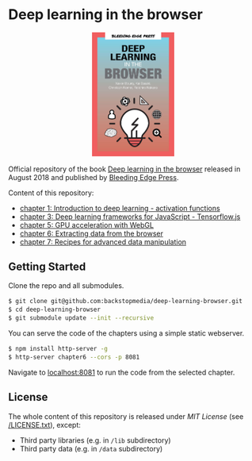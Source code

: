 # Deep learning in the browser


<p align="center">
<img src="cover.jpg?raw=true" width="33%"/>
</p>

Official repository of the book [Deep learning in the browser](https://bleedingedgepress.com/deep-learning-browser/) released in August 2018 and published by [Bleeding Edge Press](https://bleedingedgepress.com).

Content of this repository:
* [chapter 1: Introduction to deep learning - activation functions](/chapter1)
* [chapter 3: Deep learning frameworks for JavaScript - Tensorflow.js](/chapter3)
* [chapter 5: GPU acceleration with WebGL](/chapter5)
* [chapter 6: Extracting data from the browser](/chapter6)
* [chapter 7: Recipes for advanced data manipulation](/chapter7)


## Getting Started

Clone the repo and all submodules.

```sh
$ git clone git@github.com:backstopmedia/deep-learning-browser.git
$ cd deep-learning-browser
$ git submodule update --init --recursive
```

You can serve the code of the chapters using a simple static webserver.

```sh
$ npm install http-server -g
$ http-server chapter6 --cors -p 8081
```

Navigate to [localhost:8081](http://localhost:8081) to run the code from the selected chapter.


## License
The whole content of this repository is released under *MIT License* (see [/LICENSE.txt](/LICENSE.txt)), except:
* Third party libraries (e.g. in `/lib` subdirectory)
* Third party data (e.g. in `/data` subdirectory)